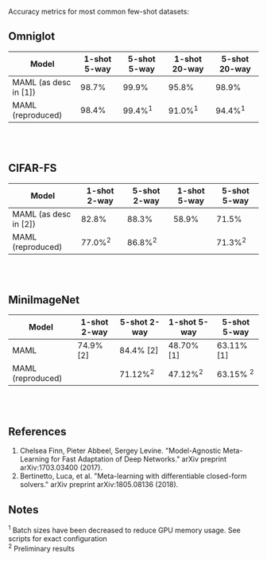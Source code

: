 Accuracy metrics for most common few-shot datasets:

## Omniglot

| Model                 | 1-shot 5-way | 5-shot 5-way      | 1-shot 20-way     | 5-shot 20-way     |
| --------------------- | ------------ | ----------------- | ----------------- | ----------------- |
| MAML (as desc in [1]) | 98.7%        | 99.9%             | 95.8%             | 98.9%             |
| MAML (reproduced)     | 98.4%        | 99.4%<sup>1</sup> | 91.0%<sup>1</sup> | 94.4%<sup>1</sup> |

<br/> <br/>

## CIFAR-FS

| Model                 | 1-shot 2-way      | 5-shot 2-way      | 1-shot 5-way | 5-shot 5-way      |
| --------------------- | ----------------- | ----------------- | ------------ | ----------------- |
| MAML (as desc in [2]) | 82.8%             | 88.3%             | 58.9%        | 71.5%             |
| MAML (reproduced)     | 77.0%<sup>2</sup> | 86.8%<sup>2</sup> |              | 71.3%<sup>2</sup> |

<br/> <br/>

## MiniImageNet


| Model             | 1-shot 2-way      | 5-shot 2-way       | 1-shot 5-way       | 5-shot 5-way        |
| ----------------- | ----------------- | ------------------ | ------------------ | ------------------- |
| MAML              | 74.9% [2]         | 84.4% [2]          | 48.70% [1]         | 63.11% [1]          |
| MAML (reproduced) |                   | 71.12%<sup>2</sup> | 47.12%<sup>2</sup> | 63.15% <sup>2</sup> |

<br/> <br/>

## References
1. Chelsea Finn, Pieter Abbeel, Sergey Levine. "Model-Agnostic Meta-Learning for Fast Adaptation of Deep Networks." arXiv preprint arXiv:1703.03400 (2017).
2. Bertinetto, Luca, et al. "Meta-learning with differentiable closed-form solvers." arXiv preprint arXiv:1805.08136 (2018).

## Notes

<sup>1</sup> Batch sizes have been decreased to reduce GPU memory usage. See scripts for exact configuration  
<sup>2</sup> Preliminary results